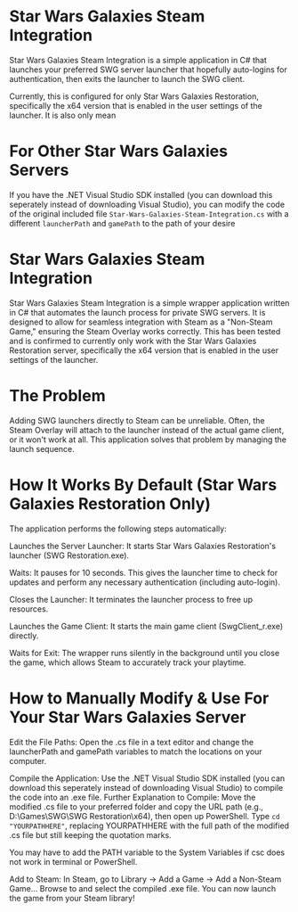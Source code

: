 # Star Wars Galaxies Steam Integration
Star Wars Galaxies Steam Integration is a simple application in C# that launches your preferred SWG server launcher that hopefully auto-logins for authentication, then exits the launcher to launch the SWG client.

Currently, this is configured for only Star Wars Galaxies Restoration, specifically the x64 version that is enabled in the user settings of the launcher. It is also only mean

# For Other Star Wars Galaxies Servers
If you have the .NET Visual Studio SDK installed (you can download this seperately instead of downloading Visual Studio), you can modify the code of the original included file `Star-Wars-Galaxies-Steam-Integration.cs` with a different `launcherPath` and `gamePath` to the path of your desire


# Star Wars Galaxies Steam Integration
Star Wars Galaxies Steam Integration is a simple wrapper application written in C# that automates the launch process for private SWG servers. It is designed to allow for seamless integration with Steam as a "Non-Steam Game," ensuring the Steam Overlay works correctly.
This has been tested and is confirmed to currently only work with the Star Wars Galaxies Restoration server, specifically the x64 version that is enabled in the user settings of the launcher.

# The Problem
Adding SWG launchers directly to Steam can be unreliable. Often, the Steam Overlay will attach to the launcher instead of the actual game client, or it won't work at all. This application solves that problem by managing the launch sequence.

# How It Works By Default (Star Wars Galaxies Restoration Only)
The application performs the following steps automatically:

Launches the Server Launcher: It starts Star Wars Galaxies Restoration's launcher (SWG Restoration.exe).

Waits: It pauses for 10 seconds. This gives the launcher time to check for updates and perform any necessary authentication (including auto-login).

Closes the Launcher: It terminates the launcher process to free up resources.

Launches the Game Client: It starts the main game client (SwgClient_r.exe) directly.

Waits for Exit: The wrapper runs silently in the background until you close the game, which allows Steam to accurately track your playtime.

# How to Manually Modify & Use For Your Star Wars Galaxies Server
Edit the File Paths: Open the .cs file in a text editor and change the launcherPath and gamePath variables to match the locations on your computer.

Compile the Application: Use the .NET Visual Studio SDK installed (you can download this seperately instead of downloading Visual Studio) to compile the code into an .exe file. 
Further Explanation to Compile: Move the modified .cs file to your preferred folder and copy the URL path (e.g., D:\Games\SWG\SWG Restoration\x64), then open up PowerShell. Type `cd "YOURPATHHERE"`, replacing YOURPATHHERE with the full path of the modified .cs file but still keeping the quotation marks.

You may have to add the PATH variable to the System Variables if csc does not work in terminal or PowerShell.

Add to Steam:
In Steam, go to Library -> Add a Game -> Add a Non-Steam Game...
Browse to and select the compiled .exe file.
You can now launch the game from your Steam library!
